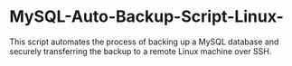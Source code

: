 # MySQL-Auto-Backup-Script-Linux-
This script automates the process of backing up a MySQL database and securely transferring the backup to a remote Linux machine over SSH.
